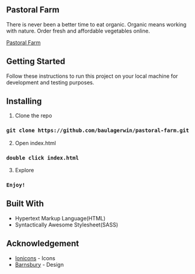 ## Pastoral Farm

There is never been a better time to eat organic. Organic means working with nature. Order fresh and affordable vegetables online.

[Pastoral Farm](https://pastoral-farm.netlify.app/)

## Getting Started

Follow these instructions to run this project on your local machine for development and testing purposes.

## Installing

1. Clone the repo

### `git clone https://github.com/baulagerwin/pastoral-farm.git`

2. Open index.html

### `double click index.html`

3. Explore

### `Enjoy!`

## Built With

- Hypertext Markup Language(HTML)
- Syntactically Awesome Stylesheet(SASS)

## Acknowledgement

- [Ionicons](https://ionicons.com) - Icons
- [Barnsbury](https://wordpress.com/theme/barnsbury) - Design
